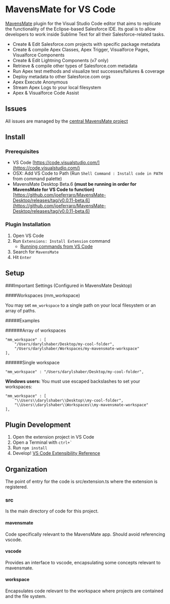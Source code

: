 # MavensMate for VS Code

[MavensMate](http://mavensmate.com/) plugin for the Visual Studio Code editor that aims to replicate the functionality of the Eclipse-based Salesforce IDE. Its goal is to allow developers to work inside Sublime Text for all their Salesforce-related tasks.

* Create & Edit Salesforce.com projects with specific package metadata
* Create & compile Apex Classes, Apex Trigger, Visualforce Pages, Visualforce Components
* Create & Edit Lightning Components (v7 only)
* Retrieve & compile other types of Salesforce.com metadata
* Run Apex test methods and visualize test successes/failures & coverage
* Deploy metadata to other Salesforce.com orgs
* Apex Execute Anonymous
* Stream Apex Logs to your local filesystem
* Apex & Visualforce Code Assist

## Issues

All issues are managed by the [central MavensMate project](https://github.com/joeferraro/MavensMate)

## Install

### Prerequisites

- VS Code [https://code.visualstudio.com/](https://code.visualstudio.com/)
 - OSX: Add VS Code to Path (Run `Shell Command : Install code in PATH` from command palette)
- MavensMate Desktop Beta.6 **(must be running in order for MavensMate for VS Code to function)** [https://github.com/joeferraro/MavensMate-Desktop/releases/tag/v0.0.11-beta.6](https://github.com/joeferraro/MavensMate-Desktop/releases/tag/v0.0.11-beta.6)

### Plugin Installation

1. Open VS Code
2. Run `Extensions: Install Extension` command
	- [Running commands from VS Code](https://code.visualstudio.com/docs/editor/codebasics#_command-palette)
3. Search for `MavensMate`
4. Hit `Enter`

## Setup

###Important Settings (Configured in MavensMate Desktop)

####Workspaces (mm_workspace)

You may set `mm_workspace` to a single path on your local filesystem or an array of paths.

#####Examples

######Array of workspaces

```
"mm_workspace" : [
	"/Users/darylshaber/Desktop/my-cool-folder",
	"/Users/darylshaber/Workspaces/my-mavensmate-workspace"
],
```

######Single workspace

```
"mm_workspace" : "/Users/darylshaber/Desktop/my-cool-folder",
```

**Windows users:** You must use escaped backslashes to set your workspaces:

```
"mm_workspace" : [
	"\\Users\\darylshaber\\Desktop\\my-cool-folder",
	"\\Users\\darylshaber\\Workspaces\\my-mavensmate-workspace"
],
```

## Plugin Development

1. Open the extension project in VS Code
2. Open a Terminal with ```ctrl+` ```
3. Run ```npm install```
4. Develop! [VS Code Extensibility Reference](https://code.visualstudio.com/docs/extensionAPI/overview)

## Organization
The point of entry for the code is src/extension.ts where the extension is registered.
### src
Is the main directory of code for this project.
#### mavensmate
Code specifically relevant to the MavensMate app. Should avoid referencing vscode.
#### vscode
Provides an interface to vscode, encapsulating some concepts relevant to mavensmate.
#### workspace
Encapsulates code relevant to the workspace where projects are contained and the file system.
